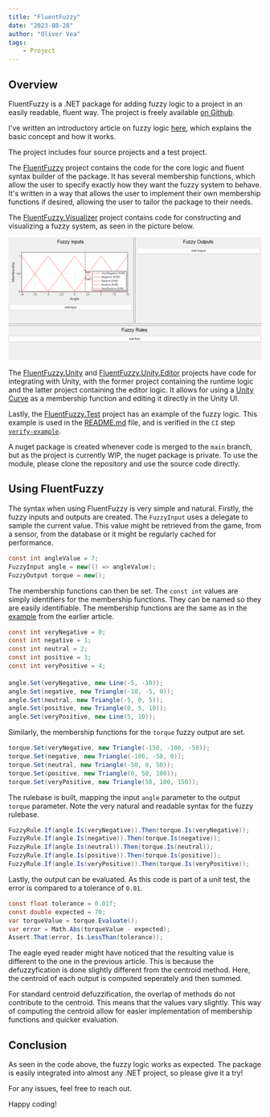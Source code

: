 ```yaml
---
title: "FluentFuzzy"
date: "2023-08-28"
author: "Oliver Vea"
tags:
    - Project
---
```


## Overview

FluentFuzzy is a .NET package for adding fuzzy logic to a project in an easily readable, fluent way. The project is freely available [on Github](https://github.com/OliverVea/FluentFuzzy).

I've written an introductory article on fuzzy logic [here](../fuzzy-logic), which explains the basic concept and how it works.

The project includes four source projects and a test project.

The [FluentFuzzy](https://github.com/OliverVea/FluentFuzzy/tree/main/src/FluentFuzzy) project contains the code for the core logic and fluent syntax builder of the package. It has several membership functions, which allow the user to specify exactly how they want the fuzzy system to behave. It's written in a way that allows the user to implement their own membership functions if desired, allowing the user to tailor the package to their needs.

The [FluentFuzzy.Visualizer](https://github.com/OliverVea/FluentFuzzy/tree/main/src/FluentFuzzy.Visualizer) project contains code for constructing and visualizing a fuzzy system, as seen in the picture below.

![Fuzzy logic visualizer and system builder](FluentFuzzy.Visualizer.png)

The [FluentFuzzy.Unity](https://github.com/OliverVea/FluentFuzzy/tree/main/src/FluentFuzzy.Unity) and [FluentFuzzy.Unity.Editor](https://github.com/OliverVea/FluentFuzzy/tree/main/src/FluentFuzzy.Unity.Editor) projects have code for integrating with Unity, with the former project containing the runtime logic and the latter project containing the editor logic. It allows for using a [Unity Curve](https://docs.unity3d.com/Manual/EditingCurves.html) as a membership function and editing it directly in the Unity UI.

Lastly, the [FluentFuzzy.Test](https://github.com/OliverVea/FluentFuzzy/tree/main/test/FluentFuzzy.Test) project has an example of the fuzzy logic. This example is used in the [README.md](https://github.com/OliverVea/FluentFuzzy/blob/main/README.md) file, and is verified in the `CI` step [`verify-example`](https://github.com/OliverVea/FluentFuzzy/blob/main/.github/workflows/test.yml#L16C2-L16C2).

A nuget package is created whenever code is merged to the `main` branch, but as the project is currently WIP, the nuget package is private. To use the module, please clone the repository and use the source code directly.

## Using FluentFuzzy

The syntax when using FluentFuzzy is very simple and natural. Firstly, the fuzzy inputs and outputs are created. The `FuzzyInput` uses a delegate to sample the current value. This value might be retrieved from the game, from a sensor, from the database or it might be regularly cached for performance.

```cs
const int angleValue = 7;
FuzzyInput angle = new(() => angleValue);
FuzzyOutput torque = new();
```

The membership functions can then be set. The `const int` values are simply identifiers for the membership functions. They can be named so they are easily identifiable. The membership functions are the same as in the [example](../fuzzy-logic#what-is-fuzzy-logic) from the earlier article.

```cs
const int veryNegative = 0;
const int negative = 1;
const int neutral = 2;
const int positive = 3;
const int veryPositive = 4;

angle.Set(veryNegative, new Line(-5, -10));
angle.Set(negative, new Triangle(-10, -5, 0));
angle.Set(neutral, new Triangle(-5, 0, 5));
angle.Set(positive, new Triangle(0, 5, 10));
angle.Set(veryPositive, new Line(5, 10));
```

Similarly, the membership functions for the `torque` fuzzy output are set.

```cs
torque.Set(veryNegative, new Triangle(-150, -100, -50));
torque.Set(negative, new Triangle(-100, -50, 0));
torque.Set(neutral, new Triangle(-50, 0, 50));
torque.Set(positive, new Triangle(0, 50, 100));
torque.Set(veryPositive, new Triangle(50, 100, 150));
```

The rulebase is built, mapping the input `angle` parameter to the output `torque` parameter. Note the very natural and readable syntax for the fuzzy rulebase.

```cs
FuzzyRule.If(angle.Is(veryNegative)).Then(torque.Is(veryNegative));
FuzzyRule.If(angle.Is(negative)).Then(torque.Is(negative));
FuzzyRule.If(angle.Is(neutral)).Then(torque.Is(neutral));
FuzzyRule.If(angle.Is(positive)).Then(torque.Is(positive));
FuzzyRule.If(angle.Is(veryPositive)).Then(torque.Is(veryPositive));
```

Lastly, the output can be evaluated. As this code is part of a unit test, the error is compared to a tolerance of `0.01`.

```cs
const float tolerance = 0.01f;
const double expected = 70;
var torqueValue = torque.Evaluate();
var error = Math.Abs(torqueValue - expected);
Assert.That(error, Is.LessThan(tolerance));
```

The eagle eyed reader might have noticed that the resulting value is different to the one in the previous article. This is because the defuzzyfication is done slightly different from the centroid method. Here, the centroid of each output is computed seperately and then summed.

For standard centroid defuzzification, the overlap of methods do not contribute to the centroid. This means that the values vary slightly. This way of computing the centroid allow for easier implementation of membership functions and quicker evaluation.

## Conclusion

As seen in the code above, the fuzzy logic works as expected. The package is easily integrated into almost any .NET project, so please give it a try!

For any issues, feel free to reach out.

Happy coding!